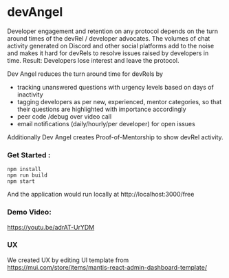 # devAngel

Developer engagement and retention on any protocol depends on the turn around times of the devRel / developer advocates. The volumes of chat activity generated on Discord and other social platforms add to the noise and makes it hard for devRels to resolve issues raised by developers in time. Result: Developers lose interest and leave the protocol.

Dev Angel reduces the turn around time for devRels by
- tracking unanswered questions with urgency levels based on days of inactivity
- tagging developers as per new, experienced, mentor categories, so that their questions are highlighted with importance accordingly
- peer code /debug over video call
- email notifications (daily/hourly/per developer) for open issues

Additionally Dev Angel creates Proof-of-Mentorship to show devRel activity. 


### Get Started :
```
npm install
npm run build
npm start
```
And the application would run locally at http://localhost:3000/free

### Demo Video:
https://youtu.be/adrAT-UrYDM

### UX
We created UX by editing UI template from https://mui.com/store/items/mantis-react-admin-dashboard-template/

